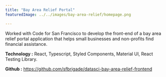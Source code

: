 ```yaml
---
title: "Bay Area Relief Portal"
featuredImage: ../../images/bay-area-relief/homepage.png

---
```


Worked with Code for San Francisco to develop the front-end of a bay area relief portal application that helps small businesses and non-profits
find financial assistance.

**Technology :** React, Typescript, Styled Components, Material UI, React Testing Library.

**Github :** https://github.com/sfbrigade/datasci-bay-area-relief-frontend